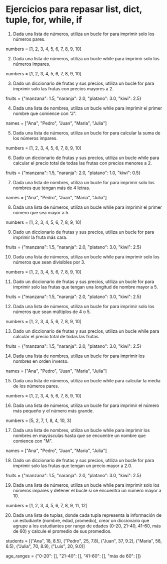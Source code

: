 # Ejercicios para repasar list, dict, tuple, for, while, if
1. Dada una lista de números, utiliza un bucle for para imprimir solo los números pares.

numbers = [1, 2, 3, 4, 5, 6, 7, 8, 9, 10]


2. Dada una lista de números, utiliza un bucle while para imprimir solo los números impares.

numbers = [1, 2, 3, 4, 5, 6, 7, 8, 9, 10]

3. Dado un diccionario de frutas y sus precios, utiliza un bucle for para imprimir solo las frutas con precios mayores a 2.

fruits = {"manzana": 1.5, "naranja": 2.0, "platano": 3.0, "kiwi": 2.5}

4. Dada una lista de nombres, utiliza un bucle while para imprimir el primer nombre que comience con "J".

names = ["Ana", "Pedro", "Juan", "Maria", "Julia"]

5. Dada una lista de números, utiliza un bucle for para calcular la suma de los números impares.

numbers = [1, 2, 3, 4, 5, 6, 7, 8, 9, 10]

6. Dado un diccionario de frutas y sus precios, utiliza un bucle while para calcular el precio total de todas las frutas con precios menores a 2.

fruits = {"manzana": 1.5, "naranja": 2.0, "platano": 1.0, "kiwi": 0.5}

7. Dada una lista de nombres, utiliza un bucle for para imprimir solo los nombres que tengan más de 4 letras.

names = ["Ana", "Pedro", "Juan", "Maria", "Julia"]

8. Dada una lista de números, utiliza un bucle while para imprimir el primer número que sea mayor a 5.

numbers = [1, 2, 3, 4, 5, 6, 7, 8, 9, 10]

9. Dado un diccionario de frutas y sus precios, utiliza un bucle for para imprimir la fruta más cara.

fruits = {"manzana": 1.5, "naranja": 2.0, "platano": 3.0, "kiwi": 2.5}


10. Dada una lista de números, utiliza un bucle while para imprimir solo los números que sean divisibles por 3.

numbers = [1, 2, 3, 4, 5, 6, 7, 8, 9, 10]

11. Dado un diccionario de frutas y sus precios, utiliza un bucle for para imprimir solo las frutas que tengan una longitud de nombre mayor a 5.

fruits = {"manzana": 1.5, "naranja": 2.0, "platano": 3.0, "kiwi": 2.5}


12. Dada una lista de números, utiliza un bucle for para imprimir solo los números que sean múltiplos de 4 o 5.

numbers = [1, 2, 3, 4, 5, 6, 7, 8, 9, 10]


13. Dado un diccionario de frutas y sus precios, utiliza un bucle while para calcular el precio total de todas las frutas.

fruits = {"manzana": 1.5, "naranja": 2.0, "platano": 3.0, "kiwi": 2.5}


14. Dada una lista de nombres, utiliza un bucle for para imprimir los nombres en orden inverso.

names = ["Ana", "Pedro", "Juan", "Maria", "Julia"]


15. Dada una lista de números, utiliza un bucle while para calcular la media de los números pares.

numbers = [1, 2, 3, 4, 5, 6, 7, 8, 9, 10]


16. Dada una lista de números, utiliza un bucle for para imprimir el número más pequeño y el número más grande.

numbers = [5, 2, 7, 1, 8, 4, 10, 3]


17. Dada una lista de nombres, utiliza un bucle while para imprimir los nombres en mayúsculas hasta que se encuentre un nombre que comience con "M".

names = ["Ana", "Pedro", "Juan", "Maria", "Julia"]


18. Dado un diccionario de frutas y sus precios, utiliza un bucle for para imprimir solo las frutas que tengan un precio mayor a 2.0.

fruits = {"manzana": 1.5, "naranja": 2.0, "platano": 3.0, "kiwi": 2.5}


19. Dada una lista de números, utiliza un bucle while para imprimir solo los números impares y detener el bucle si se encuentra un número mayor a 10.

numbers = [1, 2, 3, 4, 5, 6, 7, 8, 9, 11, 12]


20. Dada una lista de tuplas, donde cada tupla representa la información de un estudiante (nombre, edad, promedio), crear un diccionario que agrupe a los estudiantes por rango de edades (0-20, 21-40, 41-60, más de 60) y calcule el promedio de sus promedios.

students = [("Ana", 18, 8.5), ("Pedro", 25, 7.8), ("Juan", 37, 9.2), ("Maria", 58, 6.5), ("Julia", 70, 8.9), ("Luis", 20, 9.0)]

age_ranges = {"0-20": [], "21-40": [], "41-60": [], "más de 60": []}
